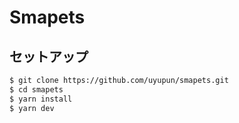 # Smapets

## セットアップ

```bash
$ git clone https://github.com/uyupun/smapets.git
$ cd smapets
$ yarn install
$ yarn dev
```
